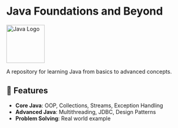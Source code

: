 # Java Foundations and Beyond  

<img src="https://upload.wikimedia.org/wikipedia/en/3/30/Java_programming_language_logo.svg" alt="Java Logo" width="100">

A repository for learning Java from basics to advanced concepts.

## 🚀 Features
- **Core Java**: OOP, Collections, Streams, Exception Handling
- **Advanced Java**: Multithreading, JDBC, Design Patterns
- **Problem Solving**: Real world example


